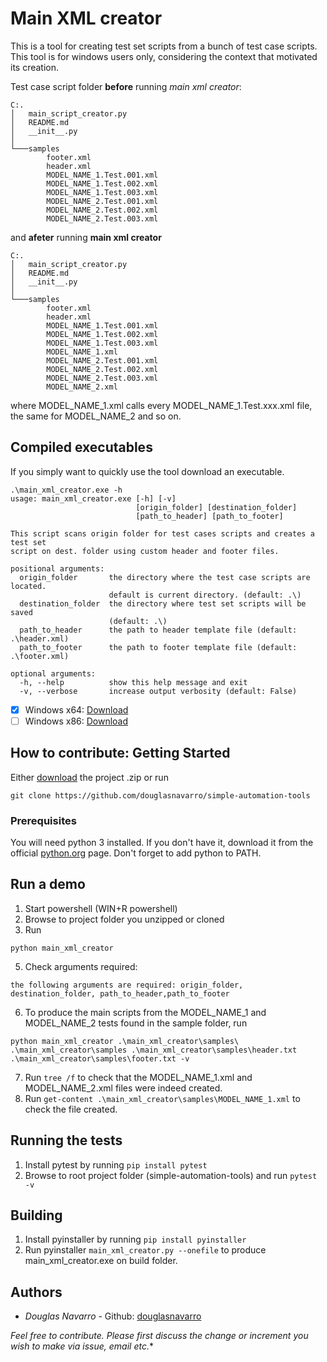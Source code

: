 # Main XML creator

This is a tool for creating test set scripts from a bunch of test case scripts. This tool is for windows users only, considering the context that motivated its creation.

Test case script folder **before** running *main xml creator*:
```
C:.
│   main_script_creator.py
│   README.md
│   __init__.py
│
└───samples
        footer.xml
        header.xml
        MODEL_NAME_1.Test.001.xml
        MODEL_NAME_1.Test.002.xml
        MODEL_NAME_1.Test.003.xml
        MODEL_NAME_2.Test.001.xml
        MODEL_NAME_2.Test.002.xml
        MODEL_NAME_2.Test.003.xml
```

and **afeter** running **main xml creator**
```
C:.
│   main_script_creator.py
│   README.md
│   __init__.py
│
└───samples
        footer.xml
        header.xml
        MODEL_NAME_1.Test.001.xml
        MODEL_NAME_1.Test.002.xml
        MODEL_NAME_1.Test.003.xml
        MODEL_NAME_1.xml
        MODEL_NAME_2.Test.001.xml
        MODEL_NAME_2.Test.002.xml
        MODEL_NAME_2.Test.003.xml
        MODEL_NAME_2.xml
```

where MODEL_NAME_1.xml calls every MODEL_NAME_1.Test.xxx.xml file, the same for MODEL_NAME_2 and so on.

## Compiled executables

If you simply want to quickly use the tool download an executable.
```
.\main_xml_creator.exe -h
usage: main_xml_creator.exe [-h] [-v]
                            [origin_folder] [destination_folder]
                            [path_to_header] [path_to_footer]

This script scans origin folder for test cases scripts and creates a test set
script on dest. folder using custom header and footer files.

positional arguments:
  origin_folder       the directory where the test case scripts are located.
                      default is current directory. (default: .\)
  destination_folder  the directory where test set scripts will be saved
                      (default: .\)
  path_to_header      the path to header template file (default: .\header.xml)
  path_to_footer      the path to footer template file (default: .\footer.xml)

optional arguments:
  -h, --help          show this help message and exit
  -v, --verbose       increase output verbosity (default: False)
```

- [x] Windows x64: [Download](https://github.com/douglasnavarro/simple-automation-tools/raw/master/main_xml_creator/dist/main_xml_creator.exe)
- [ ]  Windows x86: [Download]()

## How to contribute: Getting Started

Either [download](https://github.com/douglasnavarro/simple-automation-tools/archive/master.zip) the project .zip or run

```
git clone https://github.com/douglasnavarro/simple-automation-tools
```

### Prerequisites

You will need python 3 installed. If you don't have it, download it from the official [python.org](https://www.python.org/) page. Don't forget to add python to PATH.

## Run a demo

1. Start powershell (WIN+R powershell)
3. Browse to project folder you unzipped or cloned
4. Run
```
python main_xml_creator
```
5. Check arguments required:
```
the following arguments are required: origin_folder, destination_folder, path_to_header,path_to_footer
```
6. To produce the main scripts from the MODEL_NAME_1 and MODEL_NAME_2 tests found in the sample folder, run
```
python main_xml_creator .\main_xml_creator\samples\ .\main_xml_creator\samples .\main_xml_creator\samples\header.txt .\main_xml_creator\samples\footer.txt -v
```
7. Run `tree /f` to check that the MODEL_NAME_1.xml and MODEL_NAME_2.xml files were indeed created.
8. Run `get-content .\main_xml_creator\samples\MODEL_NAME_1.xml` to check the file created.

## Running the tests

1. Install pytest by running `pip install pytest`
2. Browse to root project folder (simple-automation-tools) and run `pytest -v`

## Building

1. Install pyinstaller by running `pip install pyinstaller`
2. Run pyinstaller `main_xml_creator.py --onefile` to produce main_xml_creator.exe on build folder.

## Authors

* *Douglas Navarro* - Github: [douglasnavarro](https://github.com/douglasnavarro)

*Feel free to contribute. Please first discuss the change or increment you wish to make via issue, email etc.**
